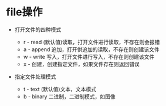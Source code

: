 # file操作

- 打开文件的四种模式
  - r - read (默认值)读取，打开文件进行读取，不存在则会报错
  - a - append 追加，打开供追加的读取，不存在则创建该文件
  - w - write 写入，打开文件进行写入，不存在则创建该文件
  - x - 创建，创建指定文件，如果文件存在则返回错误

- 指定文件处理模式
  - t - text (默认值)文本，文本模式
  - b - binary 二进制，二进制模式，如图像